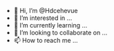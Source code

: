 - 👋 Hi, I’m @Hdcehevue
- 👀 I’m interested in ...
- 🌱 I’m currently learning ...
- 💞️ I’m looking to collaborate on ...
- 📫 How to reach me ...

<!---
Hdcehevue/Hdcehevue is a ✨ special ✨ repository because its `README.md` (this file) appears on your GitHub profile.
You can click the Preview link to take a look at your changes.
--pubg mobile esp hack with aimbot 
Ramjan hack
Enemy location 
Aimbot 
Or black body 
Powerfull aumbot
